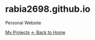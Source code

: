 # rabia2698.github.io
Personal Website

[My Projects](https://rabia2698.github.io/project1.html)
[← Back to Home](index.html)
